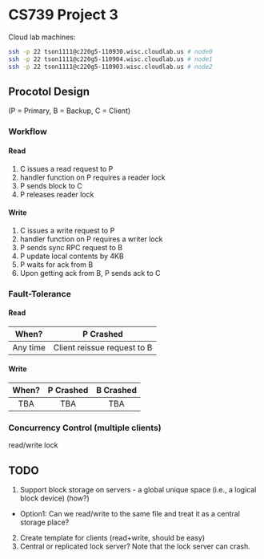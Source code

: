 # CS739 Project 3

Cloud lab machines:
```bash
ssh -p 22 tson1111@c220g5-110930.wisc.cloudlab.us # node0
ssh -p 22 tson1111@c220g5-110904.wisc.cloudlab.us # node1
ssh -p 22 tson1111@c220g5-110903.wisc.cloudlab.us # node2
```

## Procotol Design
(P = Primary, B = Backup, C = Client)

### Workflow
#### Read
1. C issues a read request to P
2. handler function on P requires a reader lock
3. P sends block to C
4. P releases reader lock

#### Write
1. C issues a write request to P
2. handler function on P requires a writer lock
3. P sends sync RPC request to B
4. P update local contents by 4KB
5. P waits for ack from B
6. Upon getting ack from B, P sends ack to C

### Fault-Tolerance

#### Read
| When?       | P Crashed   |
| :----:      |    :----:   |
| Any time    | Client reissue request to B|

#### Write
| When?       | P Crashed   | B Crashed   |
| :----:      |    :----:   |    :----:   |
| TBA         | TBA         | TBA         |

### Concurrency Control (multiple clients)
read/write lock

## TODO
1. Support block storage on servers - a global unique space (i.e., a logical block device) (how?)
* Option1: Can we read/write to the same file and treat it as a central storage place?
2. Create template for clients (read+write, should be easy)
3. Central or replicated lock server? Note that the lock server can crash.
